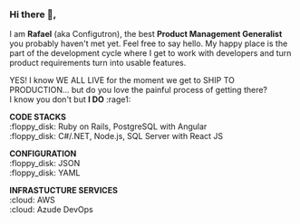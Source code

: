 ### Hi there 👋,
I am **Rafael** (aka Configutron), the best **Product Management Generalist** you probably haven't met yet. Feel free to say hello. 
My happy place is the part of the development cycle where I get to work with developers and turn product requirements turn into usable features.

YES! I know WE ALL LIVE for the moment we get to SHIP TO PRODUCTION... but do you love the painful process of getting there?</br> 
I know you don't but **I DO** :rage1:

<p>
<b>CODE STACKS</b></br>
:floppy_disk: Ruby on Rails, PostgreSQL with Angular</br>
:floppy_disk: C#/.NET, Node.js, SQL Server with React JS</br>
</p>

<p>
<b>CONFIGURATION</b></br>
:floppy_disk: JSON</br>
:floppy_disk: YAML</br>
</p>

<p>
<b>INFRASTUCTURE SERVICES</b></br>
:cloud: AWS</br>
:cloud: Azude DevOps</br>
</p>


<!--
**rafabkny/rafabkny** is a ✨ _special_ ✨ repository because its `README.md` (this file) appears on your GitHub profile.

Here are some ideas to get you started:

- 🔭 I’m currently working on ...
- 🌱 I’m currently learning ...
- 👯 I’m looking to collaborate on ...
- 🤔 I’m looking for help with ...
- 💬 Ask me about ...
- 📫 How to reach me: ...
- 😄 Pronouns: ...
- ⚡ Fun fact: ...
-->

